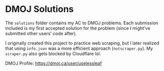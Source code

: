 # DMOJ Solutions

The `solutions` folder contains my AC to DMOJ problems. Each submission included is my first accepted solution for the problem (since I might've submitted other users' code after).

I originally created this project to practice web scraping, but I later realized that using `info.json` was a more efficient approach (`notscraper.py`). My `scraper.py` also gets blocked by Cloudflare lol.

DMOJ Profile: https://dmoj.ca/user/uselessleaf

